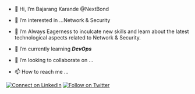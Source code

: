 <!---
NextBond/NextBond is a ✨ special ✨ repository because its `README.md` (this file) appears on your GitHub profile.
You can click the Preview link to take a look at your changes.
--->



- 👋 Hi, I’m Bajarang Karande @NextBond
- 👀 I’m interested in ...Network & Security
- 🌱 I’m Always Eagerness to inculcate new skills and learn about the latest technological aspects related to Network & Security.
- 🌱 I’m currently learning **_DevOps_**
- 💞️ I’m looking to collaborate on ...


- 📫 How to reach me ...  

[![Connect on LinkedIn](https://img.shields.io/badge/connect-%230077B5.svg?&style=for-the-badge&logo=linkedin)](https://www.linkedin.com/in/bajarangkarande/) [![Follow on Twitter](https://img.shields.io/badge/Follow-%231DA1F2?style=for-the-badge&logo=twitter&logoColor=white)](https://twitter.com/bajarangkarande)

